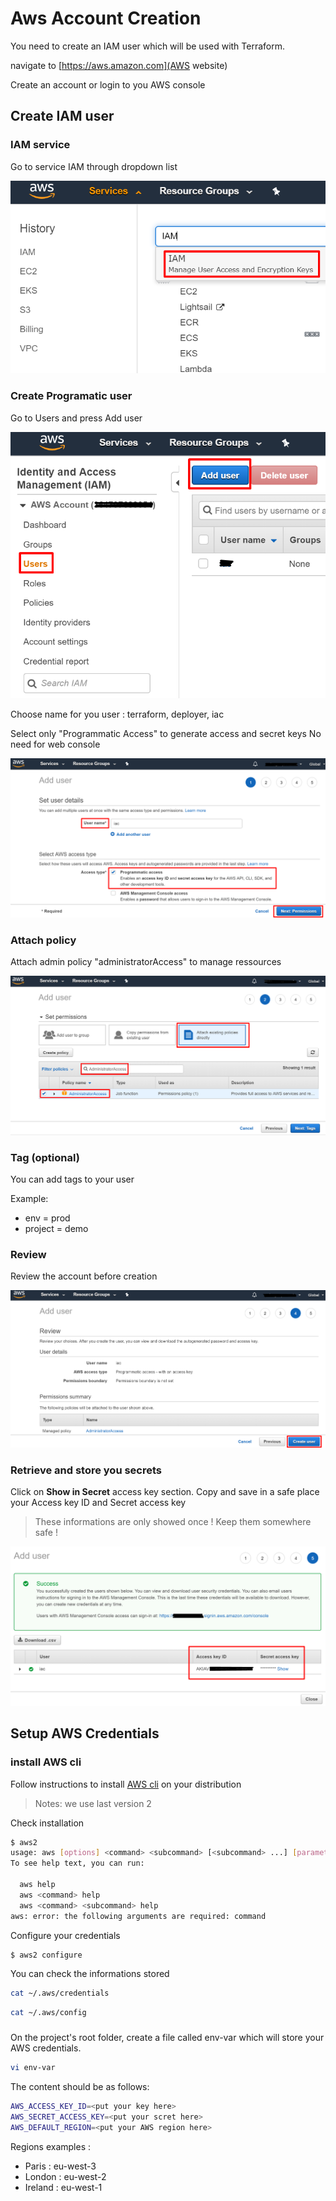 # Aws Account Creation

You  need to create an IAM user which will be used with Terraform.


navigate to [https://aws.amazon.com](AWS website)

Create an account or login to you AWS console

## Create IAM user 


### IAM service

Go to service IAM through dropdown list 

![IAM](./assets/aws_iam.png)


### Create Programatic user

Go to Users and press Add user

![Add user](./assets/aws_iam_adduser.png)



Choose name for you user :  terraform, deployer, iac

Select only "Programmatic Access" to generate access and secret keys
No need for web console 

![IAM](./assets/aws_iam_create.png)


### Attach policy

Attach admin policy "administratorAccess" to manage ressources 

![IAM](./assets/aws_iam_policy.png)


### Tag (optional) 

You can add tags to your user

Example:  

* env = prod
* project = demo


### Review 

Review the account before creation


![IAM](./assets/aws_iam_review.png)


### Retrieve and store you secrets

Click on **Show in Secret** access key section. Copy and save in a safe place your Access key ID and Secret access key

> These informations are only showed once !  Keep them somewhere safe !

![IAM](./assets/aws_iam_credentials.png)


## Setup AWS Credentials


### install AWS cli


Follow instructions to install [AWS cli](https://docs.aws.amazon.com/fr_fr/cli/latest/userguide/install-cliv2.html) on your distribution

> Notes: we use last version 2

Check installation


```bash
$ aws2            
usage: aws [options] <command> <subcommand> [<subcommand> ...] [parameters]
To see help text, you can run:

  aws help
  aws <command> help
  aws <command> <subcommand> help
aws: error: the following arguments are required: command

```

Configure your credentials

```bash
$ aws2 configure    
```

You can check the informations stored  

```bash
cat ~/.aws/credentials
```

```bash
cat ~/.aws/config
```

### 

On the project's root folder, create a file called env-var which will store your AWS credentials.

```bash
vi env-var

```
The content should be as follows:

```bash
AWS_ACCESS_KEY_ID=<put your key here>
AWS_SECRET_ACCESS_KEY=<put your scret here>
AWS_DEFAULT_REGION=<put your AWS region here>
```


Regions examples : 

* Paris :  eu-west-3
* London :  eu-west-2
* Ireland : eu-west-1
